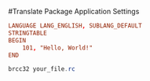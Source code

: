 #Translate Package Application Settings

```config_file.rc
LANGUAGE LANG_ENGLISH, SUBLANG_DEFAULT
STRINGTABLE
BEGIN
    101, "Hello, World!"
END
```


```powershell
brcc32 your_file.rc
```